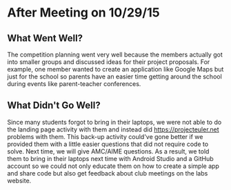 # After Meeting on 10/29/15

## What Went Well?

The competition planning went very well because the members actually got into
smaller groups and discussed ideas for their project proposals. For example, one
member wanted to create an application like Google Maps but just for the school
so parents have an easier time getting around the school during events like
parent-teacher conferences.

## What Didn't Go Well?

Since many students forgot to bring in their laptops, we were not able to do
the landing page activity with them and instead did https://projecteuler.net
problems with them. This back-up activity could've gone better if we provided
them with a little easier questions that did not require code to solve. Next
time, we will give AMC/AIME questions. As a result, we told them to bring in
their laptops next time with Android Studio and a GitHub account so we could
not only educate them on how to create a simple app and share code but also get
feedback about club meetings on the labs website.
